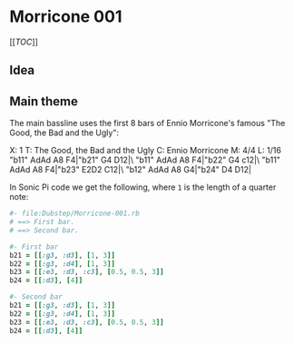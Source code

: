 # Morricone 001

[[_TOC_]]

## Idea

## Main theme

The main bassline uses the first 8 bars of Ennio Morricone's famous "The Good, the Bad and the Ugly":

X: 1
T: The Good, the Bad and the Ugly
C: Ennio Morricone
M: 4/4
L: 1/16
"b11" AdAd A8 F4|"b21" G4 D12|\\
"b11" AdAd A8 F4|"b22" G4 c12|\\
"b11" AdAd A8 F4|"b23" E2D2 C12|\\
"b12" AdAd A8 G4|"b24" D4 D12|

In Sonic Pi code we get the following, where `1` is the length of a quarter note:

```ruby
#- file:Dubstep/Morricone-001.rb
# ==> First bar.
# ==> Second bar.
```

```ruby
#- First bar
b21 = [[:g3, :d3], [1, 3]]
b22 = [[:g3, :d4], [1, 3]]
b23 = [[:e3, :d3, :c3], [0.5, 0.5, 3]]
b24 = [[:d3], [4]]
```

```ruby
#- Second bar
b21 = [[:g3, :d3], [1, 3]]
b22 = [[:g3, :d4], [1, 3]]
b23 = [[:e3, :d3, :c3], [0.5, 0.5, 3]]
b24 = [[:d3], [4]]
```
